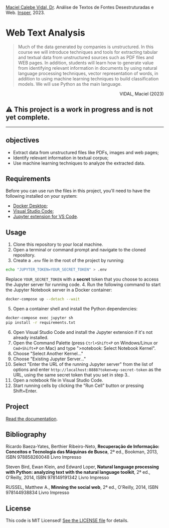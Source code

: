 [Maciel Calebe Vidal, Dr](https://www.linkedin.com/in/macielvidal/). Análise de
Textos de Fontes Desestruturadas e Web.
[Insper](https://www.insper.edu.br), 2023.

# Web Text Analysis

> Much of the data generated by companies is unstructured. In this course we
> will introduce techniques and tools for extracting tabular and textual data
> from unstructured sources such as PDF files and WEB pages. In addition,
> students will learn how to generate value from identifying relevant
> information in documents by using natural language processing techniques,
> vector representation of words, in addition to using machine learning
> techniques to build classification models. We will use Python as the main
> language.

<p align="right">
    VIDAL, Maciel (2023)
</p>

## **⚠️ This project is a work in progress and is not yet complete.**

---

## objectives

- Extract data from unstructured files like PDFs, images and web pages;
- Identify relevant information in textual corpus;
- Use machine learning techniques to analyze the extracted data.

## Requirements

Before you can use run the files in this project, you'll need to have the
following installed on your system:

- [Docker Desktop](https://www.docker.com/);
- [Visual Studio Code](https://code.visualstudio.com/);
- [Jupyter extension for VS Code](https://marketplace.visualstudio.com/items?itemName=ms-toolsai.jupyter).

## Usage

1. Clone this repository to your local machine.
2. Open a terminal or command prompt and navigate to the cloned repository.
3. Create a `.env` file in the root of the project by running:
```sh
echo "JUPYTER_TOKEN=YOUR_SECRET_TOKEN" > .env
```
Replace `YOUR_SECRET_TOKEN` with a **secret** token that you choose to access the Jupyter server for running code.
4. Run the following command to start the Jupyter Notebook server in a Docker container:
```sh
docker-compose up --detach --wait
```
5. Open a container shell and install the Python dependencies:
```sh
docker-compose exec jupyter sh
pip install -r requirements.txt
```
6. Open Visual Studio Code and install the Jupyter extension if it's not already installed.
7. Open the Command Palette (press `Ctrl+Shift+P` on Windows/Linux or
   `Cmd+Shift+P` on Mac) and type ">notebook: Select Notebook Kernel".
8. Choose "Select Another Kernel..."
9. Choose "Existing Jupyter Server..."
10. Select "Enter the URL of the running Jupyter server" from the list of options and enter
   `http://localhost:8888?token=my-secret-token` as the URL, using the same secret token that you set in step 3..
11. Open a notebook file in Visual Studio Code.
12. Start running cells by clicking the "Run Cell" button or pressing Shift+Enter.


## Project

[Read the documentation](notebooks/project).

## Bibliography

Ricardo Baeza-Yates, Berthier Ribeiro-Neto, **Recuperação de Informação:
Conceitos e Tecnologia das Máquinas de Busca**, 2ª ed., Bookman, 2013, ISBN
978858260048 Livro Impresso

Steven Bird, Ewan Klein, and Edward Loper, **Natural language processing with
Python: analyzing text with the natural language toolkit**, 2ª ed., O'Reilly,
2014, ISBN 978149191342 Livro Impresso

RUSSEL, Matthew A., **Minning the social web**, 2ª ed., O'Reilly, 2014, ISBN
978144938834 Livro Impresso

## License

This code is MIT Licensed! [See the LICENSE file](LICENSE) for details.
